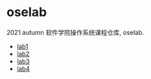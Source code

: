 # oselab

2021 autumn 软件学院操作系统课程仓库, oselab.

- [lab1](./lab1/README.md)
- [lab2](./lab2/fs12/README.md)
- [lab3](./lab3/rawio/README.md)
- [lab4](./lab4/multiproc/README.md)

